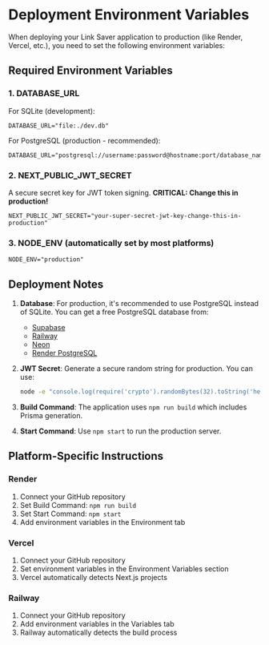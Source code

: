 # Deployment Environment Variables

When deploying your Link Saver application to production (like Render, Vercel, etc.), you need to set the following environment variables:

## Required Environment Variables

### 1. DATABASE_URL
For SQLite (development):
```
DATABASE_URL="file:./dev.db"
```

For PostgreSQL (production - recommended):
```
DATABASE_URL="postgresql://username:password@hostname:port/database_name"
```

### 2. NEXT_PUBLIC_JWT_SECRET
A secure secret key for JWT token signing. **CRITICAL: Change this in production!**
```
NEXT_PUBLIC_JWT_SECRET="your-super-secret-jwt-key-change-this-in-production"
```

### 3. NODE_ENV (automatically set by most platforms)
```
NODE_ENV="production"
```

## Deployment Notes

1. **Database**: For production, it's recommended to use PostgreSQL instead of SQLite. You can get a free PostgreSQL database from:
   - [Supabase](https://supabase.com)
   - [Railway](https://railway.app)
   - [Neon](https://neon.tech)
   - [Render PostgreSQL](https://render.com/docs/databases)

2. **JWT Secret**: Generate a secure random string for production. You can use:
   ```bash
   node -e "console.log(require('crypto').randomBytes(32).toString('hex'))"
   ```

3. **Build Command**: The application uses `npm run build` which includes Prisma generation.

4. **Start Command**: Use `npm start` to run the production server.

## Platform-Specific Instructions

### Render
1. Connect your GitHub repository
2. Set Build Command: `npm run build`
3. Set Start Command: `npm start`
4. Add environment variables in the Environment tab

### Vercel
1. Connect your GitHub repository
2. Set environment variables in the Environment Variables section
3. Vercel automatically detects Next.js projects

### Railway
1. Connect your GitHub repository
2. Add environment variables in the Variables tab
3. Railway automatically detects the build process
